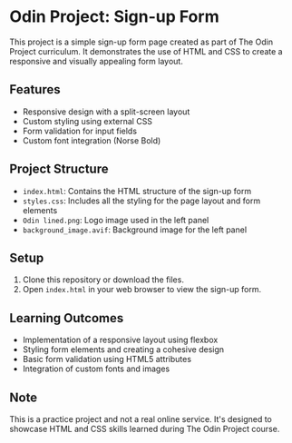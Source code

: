 # Odin Project: Sign-up Form

This project is a simple sign-up form page created as part of The Odin Project curriculum. It demonstrates the use of HTML and CSS to create a responsive and visually appealing form layout.

## Features

- Responsive design with a split-screen layout
- Custom styling using external CSS
- Form validation for input fields
- Custom font integration (Norse Bold)

## Project Structure

- `index.html`: Contains the HTML structure of the sign-up form
- `styles.css`: Includes all the styling for the page layout and form elements
- `Odin lined.png`: Logo image used in the left panel
- `background_image.avif`: Background image for the left panel

## Setup

1. Clone this repository or download the files.
2. Open `index.html` in your web browser to view the sign-up form.

## Learning Outcomes

- Implementation of a responsive layout using flexbox
- Styling form elements and creating a cohesive design
- Basic form validation using HTML5 attributes
- Integration of custom fonts and images

## Note

This is a practice project and not a real online service. It's designed to showcase HTML and CSS skills learned during The Odin Project course.